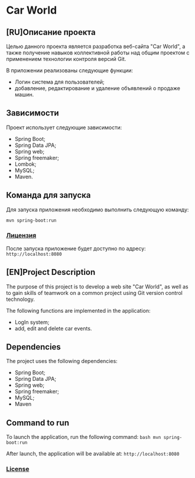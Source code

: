# Car World
## [RU]Описание проекта

Целью данного проекта является разработка веб-сайта "Car World", а также получение навыков коллективной работы над общим проектом с применением технологии контроля версий Git.

В приложении реализованы следующие функции:

* Логин система для пользователей;
* добавление, редактирование и удаление объявлений о продаже машин.

## Зависимости

Проект использует следующие зависимости:

* Spring Boot; 
* Spring Data JPA; 
* Spring web; 
* Spring freemaker;
* Lombok;
* MySQL;
* Maven.

## Команда для запуска
Для запуска приложения необходимо выполнить следующую команду:
```bash
mvn spring-boot:run
```

### [Лицензия](./LICENSE)

После запуска приложение будет доступно по адресу: `http://localhost:8080`

## [EN]Project Description

The purpose of this project is to develop a web site "Car World", as well as to gain skills of teamwork on a common project using Git version control technology.

The following functions are implemented in the application:

* LogIn system;
* add, edit and delete car events.

## Dependencies

The project uses the following dependencies:

* Spring Boot; 
* Spring Data JPA; 
* Spring web; 
* Spring freemaker; 
* MySQL;
* Maven

## Command to run
To launch the application, run the following command:
``bash
mvn spring-boot:run
``

After launch, the application will be available at: `http://localhost:8080 `

### [License](./LICENSE)
